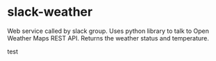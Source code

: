 # slack-weather

Web service called by slack group.  Uses python library to talk to Open Weather Maps REST API.  Returns the weather status and temperature.


test
